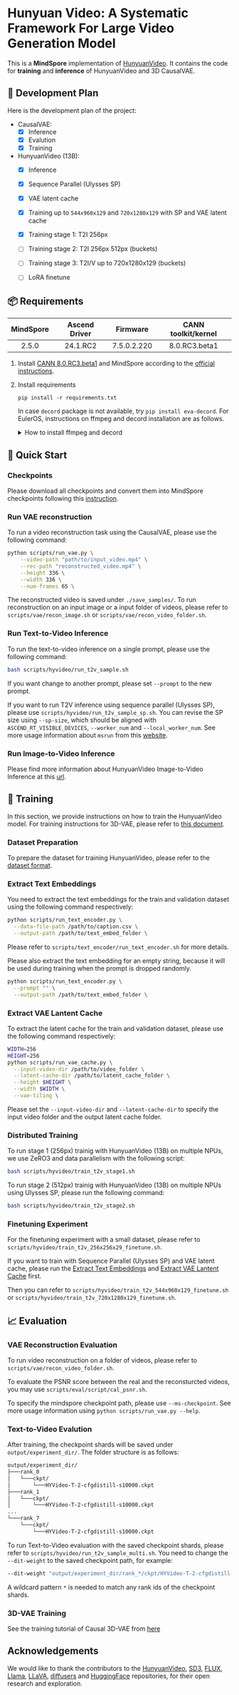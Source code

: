 # Hunyuan Video: A Systematic Framework For Large Video Generation Model

This is a **MindSpore** implementation of [HunyuanVideo](https://arxiv.org/abs/2412.03603). It contains the code for **training** and **inference** of HunyuanVideo and 3D CausalVAE.


## 📑 Development Plan

Here is the development plan of the project:

- CausalVAE:
    - [x] Inference
    - [x] Evalution
    - [x] Training
- HunyuanVideo (13B):
    - [x] Inference
    - [x] Sequence Parallel (Ulysses SP)
    - [x] VAE latent cache
    - [x] Training up to `544x960x129` and `720x1280x129` with SP and VAE latent cache
    - [x] Training stage 1: T2I 256px
    - [ ] Training stage 2: T2I  256px 512px (buckets)
    - [ ] Training stage 3: T2I/V up to 720x1280x129 (buckets)
    - [ ] LoRA finetune



## 📦 Requirements


<div align="center">

| MindSpore | Ascend Driver |  Firmware   | CANN toolkit/kernel |
|:---------:|:-------------:|:-----------:|:-------------------:|
|   2.5.0   |  24.1.RC2     | 7.5.0.2.220 |  8.0.RC3.beta1      |

</div>

1. Install
   [CANN 8.0.RC3.beta1](https://www.hiascend.com/developer/download/community/result?module=cann&cann=8.0.RC3.beta1)
   and MindSpore according to the [official instructions](https://www.mindspore.cn/install).
2. Install requirements
    ```shell
    pip install -r requirements.txt
    ```
    In case `decord` package is not available, try `pip install eva-decord`.
    For EulerOS, instructions on ffmpeg and decord installation are as follows.

    <details onclose>
    <summary>How to install ffmpeg and decord</summary>

    ```
    1. install ffmpeg 4, referring to https://ffmpeg.org/releases
        wget https://ffmpeg.org/releases/ffmpeg-4.0.1.tar.bz2 --no-check-certificate
        tar -xvf ffmpeg-4.0.1.tar.bz2
        mv ffmpeg-4.0.1 ffmpeg
        cd ffmpeg
        ./configure --enable-shared         # --enable-shared is needed for sharing libavcodec with decord
        make -j 64
        make install

    2. install decord, referring to https://github.com/dmlc/decord?tab=readme-ov-file#install-from-source
        git clone --recursive https://github.com/dmlc/decord
        cd decord
        rm build && mkdir build && cd build
        cmake .. -DUSE_CUDA=0 -DCMAKE_BUILD_TYPE=Release
        make -j 64
        make install
        cd ../python
        python3 setup.py install --user
    ```

    </details>


## 🚀 Quick Start

### Checkpoints

Please download all checkpoints and convert them into MindSpore checkpoints following this [instruction](./docs/checkpoints_docs.md).

### Run VAE reconstruction

To run a video reconstruction task using the CausalVAE, please use the following command:
```bash
python scripts/run_vae.py \
    --video-path "path/to/input_video.mp4" \
    --rec-path "reconstructed_video.mp4" \
    --height 336 \
    --width 336 \
    --num-frames 65 \
```
The reconstructed video is saved under `./save_samples/`. To run reconstruction on an input image or a input folder of videos, please refer to `scripts/vae/recon_image.sh` or `scripts/vae/recon_video_folder.sh`.


### Run Text-to-Video Inference

To run the text-to-video inference on a single prompt, please use the following command:
```bash
bash scripts/hyvideo/run_t2v_sample.sh
```
If you want change to another prompt, please set `--prompt` to the new prompt.

If you want to run T2V inference using sequence parallel (Ulysses SP), please use `scripts/hyvideo/run_t2v_sample_sp.sh`. You can revise the SP size using `--sp-size`, which should be aligned with `ASCEND_RT_VISIBLE_DEVICES`, `--worker_num` and `--local_worker_num`. See more usage information about `msrun` from this [website](https://www.mindspore.cn/docs/en/r2.5.0/model_train/parallel/msrun_launcher.html).

### Run Image-to-Video Inference

Please find more information about HunyuanVideo Image-to-Video Inference at this [url](https://github.com/mindspore-lab/mindone/tree/master/examples/hunyuanvideo-i2v).

## 🔑 Training

In this section, we provide instructions on how to train the HunyuanVideo model. For training instructions for 3D-VAE, please refer to [this document](docs/3d_vae_docs.md).

### Dataset Preparation

To prepare the dataset for training HunyuanVideo, please refer to the [dataset format](./docs/dataset_docs.md).

### Extract Text Embeddings

You need to extract the text embeddings for the train and validation dataset using the following command respectively:
```bash
python scripts/run_text_encoder.py \
  --data-file-path /path/to/caption.csv \
  --output-path /path/to/text_embed_folder \
```
Please refer to `scripts/text_encoder/run_text_encoder.sh` for more details.

Please also extract the text embedding for an empty string, because it will be used during training when the prompt is dropped randomly.
```bash
python scripts/run_text_encoder.py \
  --prompt "" \
  --output-path /path/to/text_embed_folder \
```

### Extract VAE Lantent Cache

To extract the latent cache for the train and validation dataset, please use the following command respectively:
```bash
WIDTH=256
HEIGHT=256
python scripts/run_vae_cache.py \
  --input-video-dir /path/to/video_folder \
  --latent-cache-dir /path/to/latent_cache_folder \
  --height $HEIGHT \
  --width $WIDTH \
  --vae-tiling \
```
Please set the `--input-video-dir` and `--latent-cache-dir` to specify the input video folder and the output latent cache folder.

### Distributed Training

To run stage 1 (256px) trainig with HunyuanVideo (13B) on multiple NPUs, we use ZeRO3 and data parallelism with the following script:

```bash
bash scripts/hyvideo/train_t2v_stage1.sh
```

To run stage 2 (512px) trainig with HunyuanVideo (13B) on multiple NPUs using Ulysses SP, please run the following command:

```bash
bash scripts/hyvideo/train_t2v_stage2.sh
```

### Finetuning Experiment

For the finetuning experiment with a small dataset, please refer to `scripts/hyvideo/train_t2v_256x256x29_finetune.sh`.

If you want to train with Sequence Parallel (Ulysses SP) and VAE latent cache, please run the [Extract Text Embeddings](#extract-text-embeddings) and [Extract VAE Lantent Cache](#extract-vae-lantent-cache) first.

Then you can refer to `scripts/hyvideo/train_t2v_544x960x129_finetune.sh` or `scripts/hyvideo/train_t2v_720x1280x129_finetune.sh`.

## 📈 Evaluation

### VAE Reconstruction Evaluation

To run video reconstruction on a folder of videos, please refer to `scripts/vae/recon_video_folder.sh`.

To evaluate the PSNR score between the real and the reconsturcted videos, you may use `scripts/eval/script/cal_psnr.sh`.

To specify the mindspore checkpoint path, please use `--ms-checkpoint`. See more usage information using `python scripts/run_vae.py --help`.

### Text-to-Video Evalution

After training, the checkpoint shards will be saved under `output/experiment_dir/`. The folder structure is as follows:
```bash
output/experiment_dir/
├───rank_0
│   └───ckpt/
│       └───HYVideo-T-2-cfgdistill-s10000.ckpt
├───rank_1
│   └───ckpt/
│       └───HYVideo-T-2-cfgdistill-s10000.ckpt
...
└───rank_7
    └───ckpt/
        └───HYVideo-T-2-cfgdistill-s10000.ckpt
```


To run Text-to-Video evaluation with the saved checkpoint shards, please refer to `scripts/hyvideo/run_t2v_sample_multi.sh`. You need to change the `--dit-weight` to the saved checkpoint path, for example:
```bash
--dit-weight "output/experiment_dir/rank_*/ckpt/HYVideo-T-2-cfgdistill-s10000.ckpt"
```

A wildcard pattern `*` is needed to match any rank ids of the checkpoint shards.

### 3D-VAE Training

See the training tutorial of Causal 3D-VAE from [here](docs/3d_vae_docs.md)


## Acknowledgements

We would like to thank the contributors to the [HunyuanVideo](https://arxiv.org/abs/2412.03603), [SD3](https://huggingface.co/stabilityai/stable-diffusion-3-medium), [FLUX](https://github.com/black-forest-labs/flux), [Llama](https://github.com/meta-llama/llama), [LLaVA](https://github.com/haotian-liu/LLaVA), [diffusers](https://github.com/huggingface/diffusers) and [HuggingFace](https://huggingface.co) repositories, for their open research and exploration.
